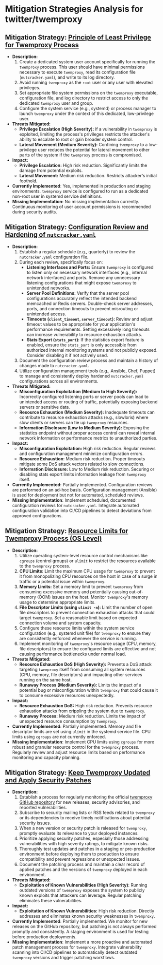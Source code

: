 # Mitigation Strategies Analysis for twitter/twemproxy

## Mitigation Strategy: [Principle of Least Privilege for Twemproxy Process](./mitigation_strategies/principle_of_least_privilege_for_twemproxy_process.md)

*   **Description:**
    1.  Create a dedicated system user account specifically for running the `twemproxy` process. This user should have minimal permissions necessary to execute `twemproxy`, read its configuration file (`nutcracker.yaml`), and write to its log directory.
    2.  Avoid running `twemproxy` as the `root` user or any user with elevated privileges.
    3.  Set appropriate file system permissions on the `twemproxy` executable, configuration file, and log directory to restrict access to only the dedicated `twemproxy` user and group.
    4.  Configure the system service (e.g., systemd) or process manager to launch `twemproxy` under the context of this dedicated, low-privilege user.
*   **Threats Mitigated:**
    *   **Privilege Escalation (High Severity):** If a vulnerability in `twemproxy` is exploited, limiting the process's privileges restricts the attacker's ability to escalate to root or gain broader system control.
    *   **Lateral Movement (Medium Severity):**  Confining `twemproxy` to a low-privilege user reduces the potential for lateral movement to other parts of the system if the `twemproxy` process is compromised.
*   **Impact:**
    *   **Privilege Escalation:** High risk reduction. Significantly limits the damage from potential exploits.
    *   **Lateral Movement:** Medium risk reduction. Restricts attacker's initial foothold.
*   **Currently Implemented:** Yes, implemented in production and staging environments. `twemproxy` service is configured to run as a dedicated non-root user in systemd service definitions.
*   **Missing Implementation:** No missing implementation currently. Continuous monitoring of user account permissions is recommended during security audits.

## Mitigation Strategy: [Configuration Review and Hardening of `nutcracker.yaml`](./mitigation_strategies/configuration_review_and_hardening_of__nutcracker_yaml_.md)

*   **Description:**
    1.  Establish a regular schedule (e.g., quarterly) to review the `nutcracker.yaml` configuration file.
    2.  During each review, specifically focus on:
        *   **Listening Interfaces and Ports:** Ensure `twemproxy` is configured to listen only on necessary network interfaces (e.g., internal network interfaces) and ports. Remove any unnecessary listening configurations that might expose `twemproxy` to unintended networks.
        *   **Server Pool Definitions:** Verify that the server pool configurations accurately reflect the intended backend memcached or Redis servers. Double-check server addresses, ports, and connection timeouts to prevent misrouting or unintended access.
        *   **Timeouts (`client_timeout`, `server_timeout`):** Review and adjust timeout values to be appropriate for your application's performance requirements. Setting excessively long timeouts can increase vulnerability to resource exhaustion attacks.
        *   **Stats Export (`stats_port`):** If the statistics export feature is enabled, ensure the `stats_port` is only accessible from authorized internal monitoring systems and not publicly exposed. Consider disabling it if not actively used.
    3.  Document the configuration review process and maintain a history of changes made to `nutcracker.yaml`.
    4.  Utilize configuration management tools (e.g., Ansible, Chef, Puppet) to manage and consistently deploy hardened `nutcracker.yaml` configurations across all environments.
*   **Threats Mitigated:**
    *   **Misconfiguration Exploitation (Medium to High Severity):** Incorrectly configured listening ports or server pools can lead to unintended access or routing of traffic, potentially exposing backend servers or sensitive data.
    *   **Resource Exhaustion (Medium Severity):** Inadequate timeouts can contribute to resource exhaustion attacks (e.g., slowloris) where slow clients or servers can tie up `twemproxy` resources.
    *   **Information Disclosure (Low to Medium Severity):**  Exposing the statistics endpoint without proper access control can reveal internal network information or performance metrics to unauthorized parties.
*   **Impact:**
    *   **Misconfiguration Exploitation:** High risk reduction. Regular reviews and configuration management minimize configuration errors.
    *   **Resource Exhaustion:** Medium risk reduction. Proper timeouts mitigate some DoS attack vectors related to slow connections.
    *   **Information Disclosure:** Low to Medium risk reduction. Securing or disabling stats export limits information leakage from `twemproxy` itself.
*   **Currently Implemented:** Partially implemented. Configuration reviews are performed on an ad-hoc basis. Configuration management (Ansible) is used for deployment but not for automated, scheduled reviews.
*   **Missing Implementation:** Implement scheduled, documented configuration reviews for `nutcracker.yaml`. Integrate automated configuration validation into CI/CD pipelines to detect deviations from approved configurations.

## Mitigation Strategy: [Resource Limits for Twemproxy Process (OS Level)](./mitigation_strategies/resource_limits_for_twemproxy_process__os_level_.md)

*   **Description:**
    1.  Utilize operating system-level resource control mechanisms like `cgroups` (control groups) or `ulimit` to restrict the resources available to the `twemproxy` process.
    2.  **CPU Limits:** Limit the maximum CPU usage for `twemproxy` to prevent it from monopolizing CPU resources on the host in case of a surge in traffic or a potential issue within `twemproxy`.
    3.  **Memory Limits:** Set a memory limit to prevent `twemproxy` from consuming excessive memory and potentially causing out-of-memory (OOM) issues on the host. Monitor `twemproxy`'s memory usage to determine appropriate limits.
    4.  **File Descriptor Limits (using `ulimit -n`):** Limit the number of open file descriptors to prevent connection exhaustion attacks that could target `twemproxy`. Set a reasonable limit based on expected connection volume and system capacity.
    5.  Configure these resource limits within the system service configuration (e.g., systemd unit file) for `twemproxy` to ensure they are consistently enforced whenever the service is running.
    6.  Implement monitoring of `twemproxy`'s resource usage (CPU, memory, file descriptors) to ensure the configured limits are effective and not causing performance bottlenecks under normal load.
*   **Threats Mitigated:**
    *   **Resource Exhaustion DoS (High Severity):** Prevents a DoS attack targeting `twemproxy` itself from consuming all system resources (CPU, memory, file descriptors) and impacting other services running on the same host.
    *   **Runaway Process (Medium Severity):** Limits the impact of a potential bug or misconfiguration within `twemproxy` that could cause it to consume excessive resources unexpectedly.
*   **Impact:**
    *   **Resource Exhaustion DoS:** High risk reduction. Prevents resource exhaustion attacks from crippling the system due to `twemproxy`.
    *   **Runaway Process:** Medium risk reduction. Limits the impact of unexpected resource consumption by `twemproxy`.
*   **Currently Implemented:** Partially implemented. Memory and file descriptor limits are set using `ulimit` in the systemd service file. CPU limits using `cgroups` are not currently enforced.
*   **Missing Implementation:** Implement CPU limits using `cgroups` for more robust and granular resource control for the `twemproxy` process. Regularly review and adjust resource limits based on performance monitoring and capacity planning.

## Mitigation Strategy: [Keep Twemproxy Updated and Apply Security Patches](./mitigation_strategies/keep_twemproxy_updated_and_apply_security_patches.md)

*   **Description:**
    1.  Establish a process for regularly monitoring the official [twemproxy GitHub repository](https://github.com/twitter/twemproxy) for new releases, security advisories, and reported vulnerabilities.
    2.  Subscribe to security mailing lists or RSS feeds related to `twemproxy` or its dependencies to receive timely notifications about potential security issues.
    3.  When a new version or security patch is released for `twemproxy`, promptly evaluate its relevance to your deployed instances.
    4.  Prioritize applying security patches, especially those addressing vulnerabilities with high severity ratings, to mitigate known risks.
    5.  Thoroughly test updates and patches in a staging or pre-production environment before deploying them to production to ensure compatibility and prevent regressions or unexpected issues.
    6.  Document the patching process and maintain a clear record of applied patches and the versions of `twemproxy` deployed in each environment.
*   **Threats Mitigated:**
    *   **Exploitation of Known Vulnerabilities (High Severity):** Running outdated versions of `twemproxy` exposes the system to publicly known exploits that attackers can leverage. Regular patching eliminates these vulnerabilities.
*   **Impact:**
    *   **Exploitation of Known Vulnerabilities:** High risk reduction. Directly addresses and eliminates known security weaknesses in `twemproxy`.
*   **Currently Implemented:** Partially implemented. We monitor for new releases on the GitHub repository, but patching is not always performed promptly and consistently. A staging environment is used for testing before production deployments.
*   **Missing Implementation:** Implement a more proactive and automated patch management process for `twemproxy`. Integrate vulnerability scanning into CI/CD pipelines to automatically detect outdated `twemproxy` versions and trigger patching workflows.

